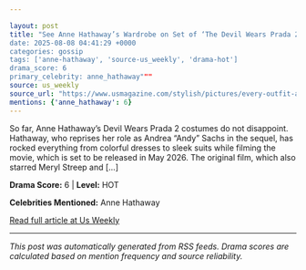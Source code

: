 ```yaml
---

layout: post
title: "See Anne Hathaway’s Wardrobe on Set of ‘The Devil Wears Prada 2’
date: 2025-08-08 04:41:29 +0000
categories: gossip
tags: ['anne-hathaway', 'source-us_weekly', 'drama-hot']
drama_score: 6
primary_celebrity: anne_hathaway"""
source: us_weekly
source_url: "https://www.usmagazine.com/stylish/pictures/every-outfit-anne-hathaway-wore-while-filming-the-devil-wears-prada-2/"""
mentions: {'anne_hathaway': 6}
---
```



So far, Anne Hathaway’s Devil Wears Prada 2 costumes do not disappoint. Hathaway, who reprises her role as Andrea “Andy” Sachs in the sequel, has rocked everything from colorful dresses to sleek suits while filming the movie, which is set to be released in May 2026. The original film, which also starred Meryl Streep and […]

**Drama Score:** 6 | **Level:** HOT

**Celebrities Mentioned:** Anne Hathaway

[Read full article at Us Weekly](https://www.usmagazine.com/stylish/pictures/every-outfit-anne-hathaway-wore-while-filming-the-devil-wears-prada-2/)

---


*This post was automatically generated from RSS feeds. Drama scores are calculated based on mention frequency and source reliability.*
